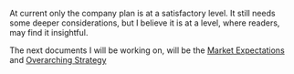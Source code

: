
At current only the company plan is at a satisfactory level.
It still needs some deeper considerations, but I believe it is at a level, where readers, may find it insightful.

The next documents I will be working on, will be the [Market Expectations](https://github.com/COPtoLON/TMRW/blob/main/market%20expectations.md) and [Overarching Strategy](https://github.com/COPtoLON/TMRW/blob/main/overarching%20strategy.md)


